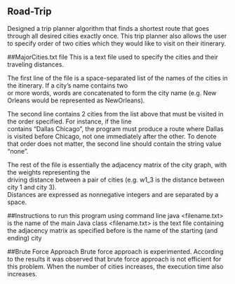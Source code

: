 ## Road-Trip
Designed a trip planner algorithm that finds a shortest route that goes through 
all desired cities exactly once. This trip planner also allows the user to specify 
order of two cities which they would like to visit on their itinerary. 

##MajorCities.txt file
This is a text file used to specify the cities and their traveling distances.

The	first	line	of	the	file	is	a	space-separated list	of	the	names	of	the	cities in	the	itinerary.		If	a	city’s	name	contains two	
or	 more	 words,	words are concatenated	 to	 form	 the	 city	 name	 (e.g.	 New	 Orleans	 would	 be	 represented	 as	
NewOrleans).	

The	second	line	contains	2 cities	from	the	list	above	that	must	be	visited	in	the	order	specified.		For	instance,	if	the	line	
contains	 “Dallas	 Chicago”,	 the	 program	 must	 produce	 a	 route	 where	 Dallas	 is	 visited	 before	 Chicago,	not 
one	immediately	after	the	other.	To	denote	that	order	does	not	matter,	the	second line should	contain	the	string	value	“none”.	

The	 rest	 of	 the	 file	 is	 essentially	 the	 adjacency	 matrix	 of	 the	 city	 graph,	 with	 the	 weights	 representing	 the	 
driving	distance	 between	a	 pair	 of	 cities	 (e.g.	w1_3	 is	 the	 distance	 between	 city	 1	and	 city	 3).	 
Distances are	expressed	as	nonnegative	integers	and	are separated	by	a	space.

##Instructions to run this program using command line
java <MyPlanner> <filename.txt> <start>
<MyPlanner> is	the	name	of	the	main	Java	class
<filename.txt> is	the	text	file	containing	the	adjacency	matrix	as	specified	before
<start> is	the	name	of	the	starting (and	ending) city

##Brute Force Approach
Brute force approach is experimented. According to the results it was observed that brute force approach is not efficient for this problem.
When the number of cities increases, the execution time also increases.  

